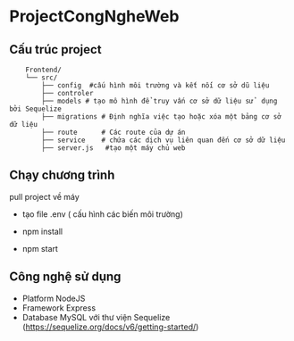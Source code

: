 # ProjectCongNgheWeb

##  Cấu trúc project
        Frontend/
        └── src/
            ├── config  #cấu hình môi trường và kết nối cơ sở dũ liệu
            ├── controler 
            ├── models # tạo mô hình để truy vấn cơ sở dữ liệu sử  dụng bởi Sequelize
            ├── migrations # Định nghĩa việc tạo hoặc xóa một bảng cơ sở dữ liệu
            ├── route      # Các route của dự án
            ├── service    # chứa các dịch vụ liên quan đến cơ sở dữ liệu
            ├── server.js   #tạo một máy chủ web  
            
## Chạy chương trình
pull project về máy 
- tạo file .env ( cấu hình các biến môi trường)

- npm install
- npm start

## Công nghệ sử dụng
- Platform NodeJS
- Framework Express
- Database MySQL với thư viện Sequelize (https://sequelize.org/docs/v6/getting-started/)



